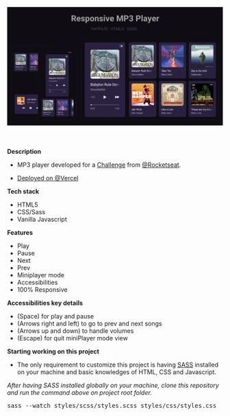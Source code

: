 <img src="./assets/imagePlayer.jpg" alt="Image Player" style="margin-bottom: 10px" />

#

**Description** 
- MP3 player developed for a <a href="https://boracodar.dev/?utm_source=linktree&utm_medium=organic&utm_campaign=lead&utm_term=boracodar&utm_content=lead-boracodar-other-organic-none-none-boracodar_desafio1-6-janeiro-linktree">Challenge</a> from <a href="https://www.rocketseat.com.br/">@Rocketseat</a>. 

- <a href="https://mp3-player-six.vercel.app/">Deployed on @Vercel</a>

**Tech stack** 
- HTML5 
- CSS/Sass
- Vanilla Javascript

**Features** 
- Play
- Pause
- Next
- Prev
- Miniplayer mode
- Accessibilities
- 100% Responsive

**Accessibilities key details**
- (Space) for play and pause
- (Arrows right and left) to go to prev and next songs
- (Arrows up and down) to handle volumes
- (Escape) for quit miniPlayer mode view

**Starting working on this project**
* The only requirement to customize this project is having <a href="https://sass-lang.com/">SASS</a> installed on your machine and basic knowledges of HTML, CSS and Javascript.

<i>After having SASS installed globally on your machine, clone this repository and run the command above on project root folder.</i>
   
<pre>
sass --watch styles/scss/styles.scss styles/css/styles.css
</pre>
